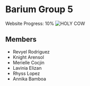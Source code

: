 # Barium Group 5
Website Progress: 10%
![HOLY COW](https://media.discordapp.net/attachments/877147396449116210/934059063958990878/unknown.png)
## Members
- Revyel Rodriguez
- Knight Arensol
- Merielle Cocjin
- Lavinia Elizan
- Rhyss Lopez
- Annika Bamboa
